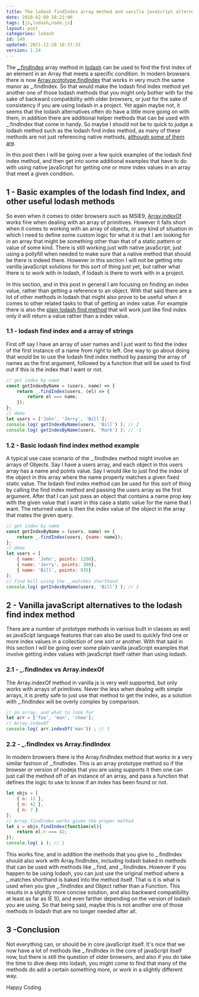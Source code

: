 ```yaml
---
title: The lodash findIndex array method and vanilla javaScript alternatives
date: 2018-02-09 18:23:00
tags: [js,lodash,node.js]
layout: post
categories: lodash
id: 149
updated: 2021-12-20 10:37:33
version: 1.14
---
```


The [\_.findIndex](https://lodash.com/docs/4.17.5#findIndex) array method in [lodash](https://lodash.com/) can be used to find the first index of an element in an Array that meets a specific condition. In modern browsers there is now [Array.prototype.findIndex](https://developer.mozilla.org/en-US/docs/Web/JavaScript/Reference/Global_Objects/Array/findIndex) that works in very much the same manor as \_.findIndex. So that would make the lodash find index method yet another one of those lodash methods that you might only bother with for the sake of backward compatibility with older browsers, or just for the sake of consistency if you are using lodash in a project. Yet again maybe not, it seems that the lodash alternatives often do have a little more going on with them, in addition there are additional helper methods that can be used with \_.findIndex that come in handy. So maybe I should not be to quick to judge a lodash method such as the lodash find index method,  as many of these methods are not just referencing native methods, [although some of them are](/2019/11/01/lodash_wrapper_methods/).

In this post then I will be going over a few quick examples of the lodash find index method, and then get into some additional examples that have to do with using native javaScript for getting one or more index values in an array that meet a given condition.

<!-- more -->

## 1 - Basic examples of the lodash find Index, and other useful lodash methods

So even when it comes to older browsers such as MSIE9, [Array.indexOf](https://developer.mozilla.org/en-US/docs/Web/JavaScript/Reference/Global_Objects/Array/indexOf) works fine when dealing with an array of primitives. However it falls short when it comes to working with an array of objects, or any kind of situation in which I need to define some custom logic for what it is that I am looking for in an array that might be something other than that of a static pattern or value of some kind. There is still working just with native javaScript, just using a pollyfill when needed to make sure that a native method that should be there is indeed there. However in this section I will not be getting into vanilla javaScript solutions for this sort of thing just yet, but rather what there is to work with in lodash, if lodash is there to work with in a project.

In this section, and in this post in general I am focusing on finding an index value, rather than getting a reference to an object. With that said there are a lot of other methods in lodash that might also prove to be useful when it comes to other related tasks to that of getting an index value. For example there is also the [plain lodash find method](/2017/09/14/lodash-find/) that will work just like find index only it will return a value rather than a index value.

### 1.1 - lodash find index and a array of strings

First off say I have an array of user names and I just want to find the index of the first instance of a name from right to left. One way to go about doing that would be to use the lodash find index method by passing the array of names as the first argument, followed by a function that will be used to find out if this is the index that I want or not.

```js
// get index by name
const getIndexByName = (users, name) => {
    return _.findIndex(users, (el) => {
        return el === name;
    });
};
// demo
let users = ['John', 'Jerry', 'Bill'];
console.log( getIndexByName(users, 'Bill') ); // 2
console.log( getIndexByName(users, 'Mark') ); // -1
```

### 1.2 - Basic lodash find index method example

A typical use case scenario of  the \_.findIndex method might involve an arrays of Objects. Say I have a users array, and each object in this users array has a name and points value. Say I would like to just find the index of the object in this array where the name property matches a given fixed static value. The lodash find index method can be used for this sort of thing by calling the find index method and passing the users array as the first argument. After that I can just pass an object that contains a name prop key with the given value that I want in this case a static value for the name that I want. The returned value is then the index value of the object in the array that mates the given query.

```js
// get index by name
const getIndexByName = (users, name) => {
    return _.findIndex(users, {name: name});
};
// demo
let users = [
    { name: 'John', points: 1200},
    { name: 'Jerry', points: 300}, 
    { name: 'Bill', points: 935}
];
// find bill using the _.matches shorthand
console.log( getIndexByName(users, 'Bill') ); // 2
```

## 2 - Vanilla javaScript alternatives to the lodash find index method

There are a number of prototype methods in various built in classes as well as javaScipt language features that can also be used to quickly find one or more index values in a collection of one sort or another. With that said in this section I will be going over some plain vanilla javaScript examples that involve getting index values with javaScript itself rather than using lodash.

### 2.1 - \_.findIndex vs Array.indexOf

The Array.indexOf method in vanilla js is very well supported, but only works with arrays of primitives. Never the less when dealing with simple arrays, it is pretty safe to just use that method to get the index, as a solution with _.findIndex will be overly complex by comparison.

```js
// an array, and what to look for
let arr = ['foo', 'man', 'chew'];
// Array.indexOf
console.log( arr.indexOf('man')) ; // 1
```

### 2.2 - \_.findIndex vs Array.findIndex

In modern browsers there is the Array.findIndex method that works in a very similar fashion of \_.findIndex. This is an array prototype method so if the browser or version of nodejs that you are using supports it then one can just call the method off of an instance of an array, and pass a function that defines the logic to use to know if an index has been found or not.

```js
let objs = [
    { n: 12 },
    { n: 42 }, 
    { n: 7 }
];
// Array.findIndex works given the proper method
let i = objs.findIndex(function(el){
    return el.n === 42;
});
console.log( i ); // 1
```

This works fine, and in addition the methods that you give to \_.findIndex should also work with Array.findIndex, including lodash baked in methods that can be used with methods like \_.find, and \_.findIndex. However if you happen to be using lodash, you can just use the original method where a \_.matches shorthand is baked into the method itself. That is it is what is used when you give \_.findIndex and Object rather than a Function. This results in a slightly more concise solution, and also backward compatibility at least as far as IE 10, and even farther depending on the version of lodash you are using. So that being said, maybe this is not another one of those methods in lodash that are no longer needed after all.

## 3 -Conclusion

Not everything can, or should be in core javaScript itself. It's nice that we now have a lot of methods like \_.findIndex in the core of javaScript itself now, but there is still the question of older browsers, and also if you do take the time to dive deep into lodash, you might come to find that many of the methods do add a certain something more, or work in a slightly different way.

Happy Coding